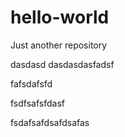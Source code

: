 hello-world
===========

Just another repository

dasdasd
dasdasdasfadsf

fafsdafsfd


fsdfsafsfdasf

fsdafsafdsafdsafas
